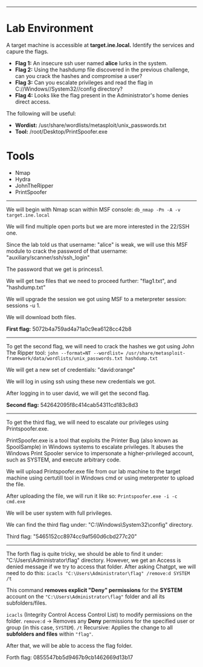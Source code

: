
---

# Lab Environment

A target machine is accessible at **target.ine.local.** Identify the services and capure the flags.

- **Flag 1:** An insecure ssh user named **alice** lurks in the system.
- **Flag 2:** Using the hashdump file discovered in the previous challenge, can you crack the hashes and compromise a user?
- **Flag 3:** Can you escalate privileges and read the flag in C://Windows//System32//config directory?
- **Flag 4:** Looks like the flag present in the Administrator's home denies direct access.

The following will be useful:

- **Wordist:** /usr/share/wordlists/metasploit/unix_passwords.txt
- **Tool:** /root/Desktop/PrintSpoofer.exe

# Tools

- Nmap
- Hydra
- JohnTheRipper
- PrintSpoofer

---

We will begin with Nmap scan within MSF console: `db_nmap -Pn -A -v target.ine.local`

We will find multiple open ports but we are more interested in the 22/SSH one.

Since the lab told us that username: "alice" is weak, we will use this MSF module to crack the password of that username: "auxiliary/scanner/ssh/ssh_login"

The password that we get is princess1.

We will get two files that we need to proceed further: "flag1.txt", and "hashdump.txt"

We will upgrade the session we got using MSF to a meterpreter session: sessions -u 1.

We will download both files.

**First flag:** 5072b4a759ad4a71a0c9ea6128cc42b8

---

To get the second flag, we will need to crack the hashes we got using John The Ripper tool: `john --format=NT --wordlist= /usr/share/metasploit-framework/data/wordlists/unix_passwords.txt hashdump.txt`

We will get a new set of credentials: "david:orange"

We will log in using ssh using these new credentials we got.

After logging in to user david, we will get the second flag.

**Second flag:** 542642095f8c414cab54311cd183c8d3

---

To get the third flag, we will need to escalate our privileges using Printspoofer.exe.

PrintSpoofer.exe is a tool that exploits the Printer Bug (also known as SpoolSample) in Windows systems to escalate privileges. It abuses the Windows Print Spooler service to impersonate a higher-privileged account, such as SYSTEM, and execute arbitrary code.

We will upload Printspoofer.exe file from our lab machine to the target machine using certutill tool in Windows cmd or using meterpreter to upload the file.

After uploading the file, we will run it like so: `Printspoofer.exe -i -c cmd.exe`

We will be user system with full privileges.

We can find the third flag under: "C:\Windows\System32\config" directory.

Third flag: "5465152cc8974cc9af560d6cbd277c20"


---

The forth flag is quite tricky, we should be able to find it under: "C:\Users\Administrator\flag" directory. However, we get an Access is denied message if we try to access that folder. After asking Chatgpt, we will need to do this: `icacls "C:\Users\Administrator\flag" /remove:d SYSTEM /t`

This command **removes explicit "Deny" permissions** for the **SYSTEM** account on the `"C:\Users\Administrator\flag"` folder and all its subfolders/files.

`icacls` (Integrity Control Access Control List) to modify permissions on the folder.
`remove:d` → Removes any **Deny** permissions for the specified user or group (in this case, `SYSTEM`).
`/t` Recursive: Applies the change to all **subfolders and files** within `"flag"`.

After that, we will be able to access the flag folder.

Forth flag: 0855547bb5d9467b9cb1462669d13b17

